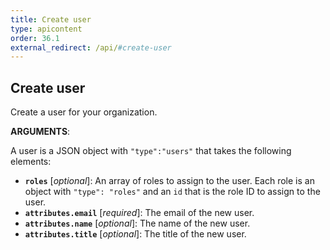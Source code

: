 ```yaml
---
title: Create user
type: apicontent
order: 36.1
external_redirect: /api/#create-user
---
```


## Create user

Create a user for your organization.

**ARGUMENTS**:

A user is a JSON object with `"type":"users"` that takes the following elements:

* **`roles`** [*optional*]: An array of roles to assign to the user. Each role is an object with `"type": "roles"` and an `id` that is the role ID to assign to the user.
* **`attributes.email`** [*required*]: The email of the new user.
* **`attributes.name`** [*optional*]: The name of the new user.
* **`attributes.title`** [*optional*]: The title of the new user.